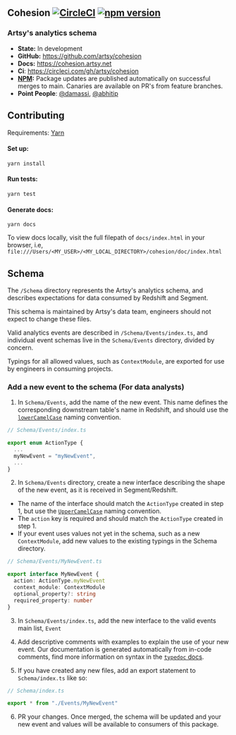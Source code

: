 ## Cohesion [![CircleCI][circle_badge]][circleci] [![npm version][npm_badge]][npm]

### Artsy's analytics schema

- **State:** In development
- **GitHub:** https://github.com/artsy/cohesion
- **Docs:** https://cohesion.artsy.net
- **Ci**: https://circleci.com/gh/artsy/cohesion
- **[NPM](https://www.npmjs.com/package/@artsy/cohesion):** Package updates are published automatically on successful merges to main. Canaries are available on PR's from feature branches.
- **Point People**: [@damassi][], [@abhitip][]

## Contributing

Requirements: [Yarn][]

#### Set up:

```
yarn install
```

#### Run tests:

```
yarn test
```

#### Generate docs:

```
yarn docs
```

To view docs locally, visit the full filepath of `docs/index.html` in your browser, i.e, `file:///Users/<MY_USER>/<MY_LOCAL_DIRECTORY>/cohesion/doc/index.html`

## Schema

The `/Schema` directory represents the Artsy's analytics schema, and describes expectations for data consumed by Redshift and Segment.

This schema is maintained by Artsy's data team, engineers should not expect to change these files.

Valid analytics events are described in `/Schema/Events/index.ts`, and individual event schemas live in the `Schema/Events` directory, divided by concern.

Typings for all allowed values, such as `ContextModule`, are exported for use by engineers in consuming projects.

### Add a new event to the schema (For data analysts)

1. In `Schema/Events`, add the name of the new event. This name defines the corresponding downstream table's name in Redshift, and should use the [`lowerCamelCase`][lowercamelcase] naming convention.

```typescript
// Schema/Events/index.ts

export enum ActionType {
  ...
  myNewEvent = "myNewEvent",
  ...
}

```

2. In `Schema/Events` directory, create a new interface describing the shape of the new event, as it is received in Segment/Redshift.

- The name of the interface should match the `ActionType` created in step 1, but use the [`UpperCamelCase`][uppercamelcase] naming convention.
- The `action` key is required and should match the `ActionType` created in step 1.
- If your event uses values not yet in the schema, such as a new `ContextModule`, add new values to the existing typings in the Schema directory.

```typescript
// Schema/Events/MyNewEvent.ts

export interface MyNewEvent {
  action: ActionType.myNewEvent
  context_module: ContextModule
  optional_property?: string
  required_property: number
}
```

3. In `Schema/Events/index.ts`, add the new interface to the valid events main list, `Event`

4. Add descriptive comments with examples to explain the use of your new event. Our documentation is generated automatically from in-code comments, find more information on syntax in the [`typedoc` docs][typedoc_docs].

5. If you have created any new files, add an export statement to `Schema/index.ts` like so:

```typescript
// Schema/index.ts

export * from "./Events/MyNewEvent"
```

6. PR your changes. Once merged, the schema will be updated and your new event and values will be available to consumers of this package.

[circle_badge]: https://circleci.com/gh/artsy/cohesion.svg?style=svg
[circleci]: https://circleci.com/gh/artsy/cohesion
[npm_badge]: https://badge.fury.io/js/%40artsy%2Fcohesion.svg
[npm]: https://www.npmjs.com/package/@artsy/2Fcohesion
[@damassi]: https://github.com/damassi
[@abhitip]: https://github.com/abhitip
[yarn]: https://classic.yarnpkg.com/en/docs/install/#mac-stable
[lowercamelcase]: https://wiki.c2.com/?LowerCamelCase
[uppercamelcase]: https://wiki.c2.com/?UpperCamelCase
[typedoc_docs]: https://typedoc.org/guides/doccomments
